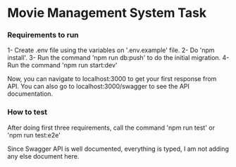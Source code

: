 # Movie Management System Task

### Requirements to run

1- Create .env file using the variables on '.env.example' file.
2- Do 'npm install'.
3- Run the command 'npm run db:push' to do the initial migration.
4- Run the command 'npm run start:dev'

Now, you can navigate to localhost:3000 to get your first response from API. You can also go to localhost:3000/swagger to see the API documentation.

### How to test
After doing first three requirements, call the command 'npm run test' or 'npm run test:e2e'

Since Swagger API is well documented, everything is typed, I am not adding any else document here.
